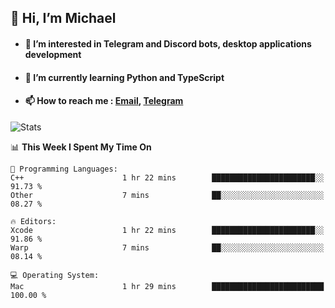 ## 👋 Hi, I’m Michael
- #### 👀 I’m interested in Telegram and Discord bots, desktop applications development
- #### 🌱 I’m currently learning Python and TypeScript
- #### 📫 How to reach me : [Email](mailto:misha@kurapov.ru), [Telegram](https://t.me/mkurapov)

![Stats](https://github-readme-stats.vercel.app/api?username=krpff&show_icons=true&theme=github_dark&hide_border=true&hide=issues&count_private=true&layout=compact)


<!--START_SECTION:waka-->
📊 **This Week I Spent My Time On** 

```text
💬 Programming Languages: 
C++                      1 hr 22 mins        ███████████████████████░░   91.73 % 
Other                    7 mins              ██░░░░░░░░░░░░░░░░░░░░░░░   08.27 % 

🔥 Editors: 
Xcode                    1 hr 22 mins        ███████████████████████░░   91.86 % 
Warp                     7 mins              ██░░░░░░░░░░░░░░░░░░░░░░░   08.14 % 

💻 Operating System: 
Mac                      1 hr 29 mins        █████████████████████████   100.00 % 
```


<!--END_SECTION:waka-->
